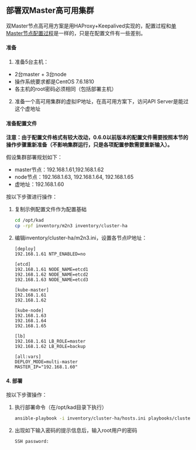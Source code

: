 ## 部署双Master高可用集群

双Master节点高可用方案是用HAProxy+Keepalived实现的，配置过程和[单Master节点配置过程](getting-started.md)是一样的，只是在配置文件有一些差别。

#### 准备

1. 准备5台主机：
- 2台master + 3台node
- 操作系统要求都是CentOS 7.6.1810
- 各主机的root密码必须相同（包括部署主机）
2. 准备一个高可用集群的虚拟IP地址，在高可用方案下，访问API Server是能过这个虚地址

#### 准备配置文件

**注意：由于配置文件格式有较大改动，0.6.0以前版本的配置文件需要按照本节的操作步骤重新准备（不影响集群运行，只是各项配置参数需要重新输入）。**

假设集群部署规划如下：
- master节点：192.168.1.61,192.168.1.62
- node节点：192.168.1.63, 192.168.1.64, 192.168.1.65
- 虚地址：192.168.1.60

按以下步骤进行操作：
1. 复制示例配置文件作为配置基础
    ```bash
    cd /opt/kad
    cp -rpf inventory/m2n3 inventory/cluster-ha
    ```
1. 编辑inventory/cluster-ha/m2n3.ini，设置各节点IP地址：
    ```
    [deploy]
    192.168.1.61 NTP_ENABLED=no

    [etcd]
    192.168.1.61 NODE_NAME=etcd1
    192.168.1.62 NODE_NAME=etcd2
    192.168.1.63 NODE_NAME=etcd3

    [kube-master]
    192.168.1.61
    192.168.1.62

    [kube-node]
    192.168.1.63
    192.168.1.64
    192.168.1.65

    [lb]
    192.168.1.61 LB_ROLE=master
    192.168.1.62 LB_ROLE=backup

    [all:vars]
    DEPLOY_MODE=multi-master
    MASTER_IP="192.168.1.60"
    ```

#### 4. 部署

按以下步骤操作：

1. 执行部署命令（在/opt/kad目录下执行）
    ```bash
    ansible-playbook -i inventory/cluster-ha/hosts.ini playbooks/cluster/k8s-setup.yml -k
    ```
1. 出现如下输入密码的提示信息后，输入root用户的密码
    ```
    SSH password:
    ```
